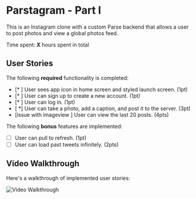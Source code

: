 # Parstagram - Part I

This is an Instagram clone with a custom Parse backend that allows a user to post photos and view a global photos feed.

Time spent: **X** hours spent in total

## User Stories

The following **required** functionality is completed:

- [* ] User sees app icon in home screen and styled launch screen. (1pt)
- [* ] User can sign up to create a new account. (1pt)
- [* ] User can log in. (1pt)
- [ *] User can take a photo, add a caption, and post it to the server. (3pt)
- [issue with imageview ] User can view the last 20 posts. (4pts)

The following **bonus** features are implemented:

- [ ] User can pull to refresh. (1pt)
- [ ] User can load past tweets infinitely. (2pts)

## Video Walkthrough

Here's a walkthrough of implemented user stories:

<img src='https://i.imgur.com/4qEDDTs.mp4' title='Video Walkthrough' width='' alt='Video Walkthrough' />
